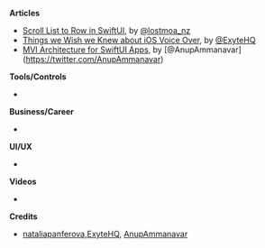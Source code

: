 
**Articles**

* [Scroll List to Row in SwiftUI](https://lostmoa.com/blog/ScrollListToRowInSwiftUI/), by [@lostmoa_nz](https://twitter.com/lostmoa_nz)
* [Things we Wish we Knew about iOS Voice Over](https://exyte.com/blog/things-we-wish-we-knew-about-ios-voice-over), by [@ExyteHQ](https://twitter.com/ExyteHQ)
* [MVI Architecture for SwiftUI Apps](https://medium.com/better-programming/mvi-architecture-for-swiftui-apps-cff44428394), by [@AnupAmmanavar] (https://twitter.com/AnupAmmanavar)

**Tools/Controls**

*

**Business/Career**

*

**UI/UX**

*

**Videos**

* 

**Credits**

* [nataliapanferova](https://github.com/nataliapanferova),[ExyteHQ](https://github.com/exyte), [AnupAmmanavar](https://github.com/AnupAmmanavar)
